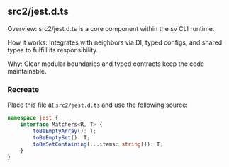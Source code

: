 ## src2/jest.d.ts

Overview: src2/jest.d.ts is a core component within the sv CLI runtime.

How it works: Integrates with neighbors via DI, typed configs, and shared types to fulfill its responsibility.

Why: Clear modular boundaries and typed contracts keep the code maintainable.

### Recreate

Place this file at `src2/jest.d.ts` and use the following source:

```ts
namespace jest {
	interface Matchers<R, T> {
		toBeEmptyArray(): T;
		toBeEmptySet(): T;
		toBeSetContaining(...items: string[]): T;
	}
}

```
